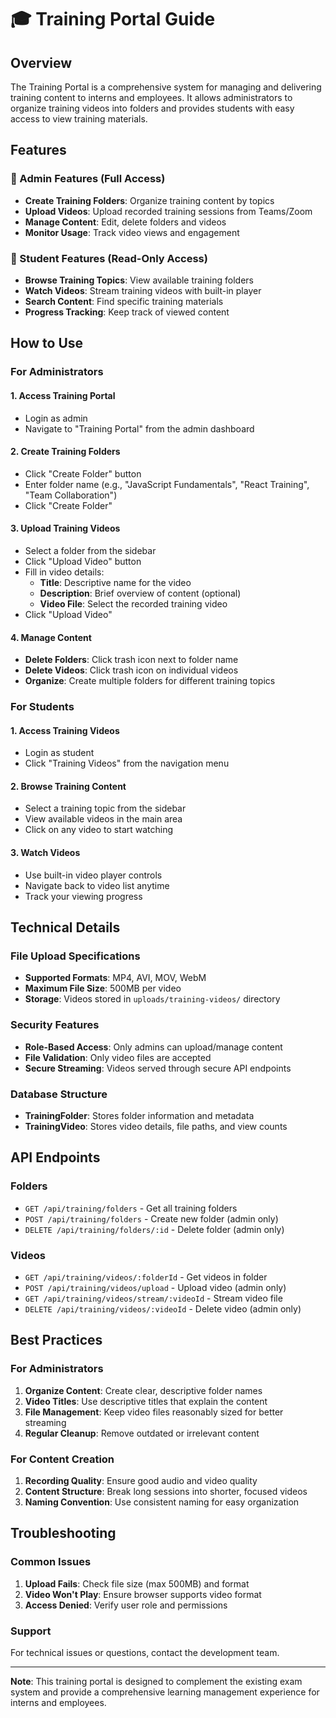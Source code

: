 # 🎓 Training Portal Guide

## Overview
The Training Portal is a comprehensive system for managing and delivering training content to interns and employees. It allows administrators to organize training videos into folders and provides students with easy access to view training materials.

## Features

### 🔐 Admin Features (Full Access)
- **Create Training Folders**: Organize training content by topics
- **Upload Videos**: Upload recorded training sessions from Teams/Zoom
- **Manage Content**: Edit, delete folders and videos
- **Monitor Usage**: Track video views and engagement

### 👥 Student Features (Read-Only Access)
- **Browse Training Topics**: View available training folders
- **Watch Videos**: Stream training videos with built-in player
- **Search Content**: Find specific training materials
- **Progress Tracking**: Keep track of viewed content

## How to Use

### For Administrators

#### 1. Access Training Portal
- Login as admin
- Navigate to "Training Portal" from the admin dashboard

#### 2. Create Training Folders
- Click "Create Folder" button
- Enter folder name (e.g., "JavaScript Fundamentals", "React Training", "Team Collaboration")
- Click "Create Folder"

#### 3. Upload Training Videos
- Select a folder from the sidebar
- Click "Upload Video" button
- Fill in video details:
  - **Title**: Descriptive name for the video
  - **Description**: Brief overview of content (optional)
  - **Video File**: Select the recorded training video
- Click "Upload Video"

#### 4. Manage Content
- **Delete Folders**: Click trash icon next to folder name
- **Delete Videos**: Click trash icon on individual videos
- **Organize**: Create multiple folders for different training topics

### For Students

#### 1. Access Training Videos
- Login as student
- Click "Training Videos" from the navigation menu

#### 2. Browse Training Content
- Select a training topic from the sidebar
- View available videos in the main area
- Click on any video to start watching

#### 3. Watch Videos
- Use built-in video player controls
- Navigate back to video list anytime
- Track your viewing progress

## Technical Details

### File Upload Specifications
- **Supported Formats**: MP4, AVI, MOV, WebM
- **Maximum File Size**: 500MB per video
- **Storage**: Videos stored in `uploads/training-videos/` directory

### Security Features
- **Role-Based Access**: Only admins can upload/manage content
- **File Validation**: Only video files are accepted
- **Secure Streaming**: Videos served through secure API endpoints

### Database Structure
- **TrainingFolder**: Stores folder information and metadata
- **TrainingVideo**: Stores video details, file paths, and view counts

## API Endpoints

### Folders
- `GET /api/training/folders` - Get all training folders
- `POST /api/training/folders` - Create new folder (admin only)
- `DELETE /api/training/folders/:id` - Delete folder (admin only)

### Videos
- `GET /api/training/videos/:folderId` - Get videos in folder
- `POST /api/training/videos/upload` - Upload video (admin only)
- `GET /api/training/videos/stream/:videoId` - Stream video file
- `DELETE /api/training/videos/:videoId` - Delete video (admin only)

## Best Practices

### For Administrators
1. **Organize Content**: Create clear, descriptive folder names
2. **Video Titles**: Use descriptive titles that explain the content
3. **File Management**: Keep video files reasonably sized for better streaming
4. **Regular Cleanup**: Remove outdated or irrelevant content

### For Content Creation
1. **Recording Quality**: Ensure good audio and video quality
2. **Content Structure**: Break long sessions into shorter, focused videos
3. **Naming Convention**: Use consistent naming for easy organization

## Troubleshooting

### Common Issues
1. **Upload Fails**: Check file size (max 500MB) and format
2. **Video Won't Play**: Ensure browser supports video format
3. **Access Denied**: Verify user role and permissions

### Support
For technical issues or questions, contact the development team.

---

**Note**: This training portal is designed to complement the existing exam system and provide a comprehensive learning management experience for interns and employees.

